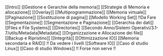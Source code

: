 [[Intro]]
[[Gestione e Gerarchie della memoria]]
[[Strategie di Memoria e allocazione]]
[[Overlay]]
[[Multiprogrammazione]]
[[Memoria virtuale]]
[[Paginazione]]
[[Sostituzione di pagina]]
[[Modello Working Set]] !!Da Fare
[[Segmentazione]]
[[Segmentazione e Paginazione]]
[[Gerarchia dei dati]]
[[Files e File Systems]]
[[Directories]]
[[Secondo Anno/Sistemi Operativi/3.1-7/utils/Metadata|Metadata]]
[[Organizzazione e Allocazione dei file]]
[[Backup e Ripristino]]
[[Integrità]]
[[Ottimizzazione IO]]
[[Memoria secondaria e RAID]] !! Da vedere i livelli
[[Software IO]]
[[Caso di studio Linux]]
[[Caso di studio Windows]] !! Forse non serve !!
